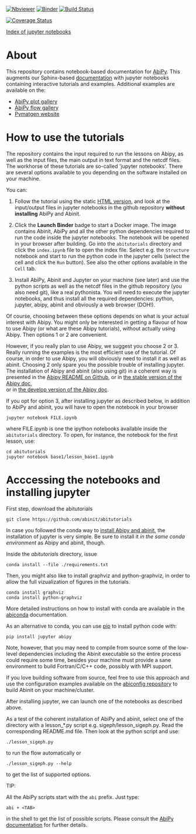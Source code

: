 [![Nbviewer](https://img.shields.io/badge/render-nbviewer-orange.svg)](https://nbviewer.jupyter.org/github/abinit/abitutorials/blob/master/abitutorials/index.ipynb)
[![Binder](https://mybinder.org/badge.svg)](https://mybinder.org/v2/gh/abinit/abitutorials/master)
[![Build Status](https://travis-ci.org/abinit/abitutorials.svg?branch=master)](https://travis-ci.org/abinit/abitutorials)

[![Coverage Status](https://coveralls.io/repos/github/abinit/abitutorials/badge.svg?branch=master)](https://coveralls.io/github/abinit/abitutorials?branch=master)

[Index of jupyter notebooks](https://nbviewer.jupyter.org/github/abinit/abitutorials/blob/master/abitutorials/index.ipynb)

About
=====

This repository contains notebook-based documentation for [AbiPy](https://github.com/abinit/abipy).
This augments our Sphinx-based [documentation](http://pythonhosted.org/abipy/) with jupyter notebooks 
containing interactive tutorials and examples.
Additional examples are available on the:

* [AbiPy plot gallery](http://abinit.github.io/abipy/gallery/index.html)
* [AbiPy flow gallery](http://abinit.github.io/abipy/flow_gallery/index.html)
* [Pymatgen website](http://pymatgen.org/examples.html)

How to use the tutorials
========================

The repository contains the input required to run the lessons on Abipy, as well as the input files,
the main output in text format and the netcdf files. The workhorse of these tutorials are so-called 'jupyter notebooks'.
There are several options available to you depending on the software installed on your machine.

You can:

1. Follow the tutorial using the static 
   [HTML version](https://nbviewer.jupyter.org/github/abinit/abitutorials/blob/master/abitutorials/index.ipynb),
   and look at the input/output files in jupyter notebooks in the github repository **without installing** AbiPy and Abinit.

2. Click the **Launch Binder** badge to start a Docker image.
   The image contains Abinit, AbiPy and all the other python dependencies
   required to run the code inside the jupyter notebooks.
   The notebook will be opened in your browser after building.
   Go into the `abitutorials` directory and click the `index.ipynb` file to open the index file.
   Select e.g. the `Structure` notebook and start to run the python code in the jupyter cells
   (select the cell and click the `Run` button). 
   See also the other options available in the `Cell` tab.

3. Install AbiPy, Abinit and Jupyter on your machine (see later) and use the python scripts as well as the netcdf files 
   in the github repository (you also need git), like a real pythonista. You will need to execute the jupyter notebooks, and thus 
   install all the required dependencies: python, jupyter, abipy, abinit  and obviously a web browser (DOH!).

Of course, choosing between these options depends on what is your actual interest with Abipy.
You might only be interested in getting a flavour of how to use Abipy (or what are these Abipy tutorials), without actually using Abipy.
Then options 1 or 2 are convenient.

However, if you really plan to use Abipy, we suggest you choose 2 or 3. Really running the examples is the most efficient use of the tutorial.
Of course, in order to use Abipy, you will obviously need to install it as well as abinit. 
Choosing 2 only spare you the possible trouble of installing jupyter. The installation of Abipy and abinit (also using git) in a coherent way
is presented in the [Abipy README on Github](https://github.com/abinit/abipy), 
or in [the stable version of the Abipy doc](https://pythonhosted.org/abipy/installation.html),  
or in [the develop version of the Abipy doc](https://abinit.github.io/abipy/installation.html). 

If you opt for option 3, after installing jupyter as described below, in addition to AbiPy and abinit, you will have to
open the notebook in your browser 

    jupyter notebook FILE.ipynb

where FILE.ipynb is one the ipython notebooks available inside the `abitutorials` directory. 
To open, for instance, the notebook for the first lesson, use:

    cd abitutorials
    jupyter notebook base1/lesson_base1.ipynb

Acccessing the notebooks and installing jupyter
===============================================

First step, download the abitutorials

    git clone https://github.com/abinit/abitutorials

In case you followed the conda way to [install Abipy and abinit](https://github.com/abinit/abipy), the installation of jupyter is very simple.
Be sure to install it *in the same conda environment* as Abipy and abinit, though.

Inside the *abitutorials* directory, issue

    conda install --file ./requirements.txt

Then, you might also like to install graphviz and python-graphviz, in order to allow the full vizualization of figures in the tutorials.

    conda install graphviz
    conda install python-graphviz 

More detailed instructions on how to install with conda are available
in the [abiconda](https://github.com/abinit/abiconda) documentation.

As an alternative to conda, you can use [pip](https://pip.pypa.io/en/stable/) to install python code with:

    pip install jupyter abipy

Note, however, that you may need to compile from source some of the low-level dependencies
including the Abinit executable so the entire process could require some time,
besides your machine must provide a sane environment to build Fortran/C/C++ code, possibly with MPI support.

If you love building software from source, feel free to use this approach and 
use the configuration examples available on the [abiconfig repository](https://github.com/abinit/abiconda)
to build Abinit on your machine/cluster.

After installing jupyter, we can launch one of the notebooks as described above.

As a test of the coherent installation of AbiPy and abinit, select one of the directory with a lesson_*.py script e.g. sigeph/lesson_sigeph.py.
Read the corresponding README.md file. Then look at the python script and use:

    ./lesson_sigeph.py

to run the flow automatically or 

    ./lesson_sigeph.py --help

to get the list of supported options.

TIP:

All the AbiPy scripts start with the `abi` prefix. 
Just type:

    abi + <TAB> 
    
in the shell to get the list of possible scripts.
Please consult the [AbiPy documentation](http://abinit.github.io/abipy/index.html) for further details.
